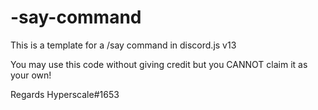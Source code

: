 # -say-command
This is a template for a /say command in discord.js v13

You may use this code without giving credit but you CANNOT claim it as your own!

Regards 
Hyperscale#1653
